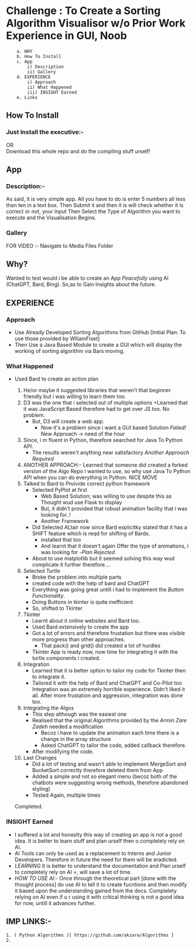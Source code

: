 # Challenge : To Create a Sorting Algorithm Visualisor w/o Prior Work Experience in GUI, Noob


```SECTION:-
    a. WHY
    b. How To Install
    c. App 
        i) Description
        ii) Gallery
    d. EXPERIENCE
        i) Approach
        ii) What Happened
        iii) INSIGHT Earned
    e. Links
```
## How To Install

### Just Install the executive:-
OR    
 Download this whole repo and do the compiling stuff urself!

## App

### Description:-
As said, it is very simple app. All you have to do is enter 5 numbers all less than ten in a text box.
Then Submit it and then it is will check whether it is correct or not, your input
Then Select the Type of Algorithm you want to execute and the Visualisation Begins.

### Gallery
 FOR VIDEO :- Navigate to Media Files Folder    

## Why?
Wanted to test would i be able to create an App *Peacefully* using AI (ChatGPT, Bard, Bing). So,as to Gain Insights about the future.

## EXPERIENCE

### Approach
* Use Already Developed Sorting Algorithms from GitHub [Initial Plan: To use those provided by WlliamFiset]
* Then Use a Java Based Module to create a GUI which will display the working of sorting algorithm via Bars moving.

### What Happened
* Used Bard to create an action plan
    1. He/or maybe it suggested libraries that weren't that beginner friendly but i was willing to learn them too.
    2. D3 was the one that i selected out of multiple options
        +Learned that it was JavaScript Based therefore had to get over JS too. No problem. 
        + But, D3 will create a web app.
            - Now it's a problem since i want a GUI based Solution
       _Failed!_ New Approach -> need of the hour
    3. Since, i m fluent in Python, therefore searched for Java To Python API.
        + The results weren't anything near satisfactory
    _Another Approach Required_
    4. ANOTHER APPROACH:- Learned that someone did created a forked version of the Algo Repo i wanted to use, so why use Java To Python API when you can do everything in Python. NICE MOVE
    5. Talked to Bard to Proivide correct python framework
        + Selected PyPlot at first
            - Web Based Solution; was willing to use despite this as Thought wud use Flask to display
            - But, it didn't provided that robust animation facility that i was looking for..!
            - Another Framework
        + Did Selected ALtair now since Bard explicitky stated that it has a SHIFT feature which is reqd for shifting of Bards. 
            - installed that too
            - And learnt that it doesn't again Offer the type of animations, i was looking for
            -_Plan Rejected_
        + About to use matplotlib but it seemed solving this way wud complicate it further therefore....
    6. Selected Turtle
        + Broke the problem into multiple parts
        + created code with the help of bard and ChatGPT
        + Everything was going great untill i had to implement the _Button Functionality_. 
        + Doing Buttons in tkinter is quite inefficient
        + So, shifted to Tkinter
    7. Tkinter
        + Learnt about it online websites and Bard too.
        + Used Bard extensively to create the app
        + Got a lot of errors and therefore frustation but there was visible more progress than other approaches.
            - That pack() and grid() did created a lot of hurdles
        + Tkinter App is ready now, now time for integrating it with the turtle components i created.
    8. Integration
        + Learned that it is better option to tailor my code for Tkinter then to integrate it.
        + Tailored it with the help of Bard and ChatGPT and Co-Pilot too
        Integration was an extremely horrible experience. Didn't liked it all.
        After more frustation and aggression, integration was done too.
    9. Integrating the Algos
        + This step although was the easiest one
        + Realised that the original Algorithms provided by the *Armin Zare Zadeh* needed a modification
            - Becoz i have to update the animation each time there is a change in the array structure
            - Asked ChatGPT to tailor the code, added callback therefore.
        + After modifying the code.
    10. Last Changes
        + Did a lot of testing and wasn't able to implement MergeSort and BucketSort correctly therefore deleted them from App
        + Added a simple and not so elegant menu (becoz both of the chatbots were suggesting wrong methods, therefore abandoned styling)
        + Tested Again, multiple times

    Completed.


### INSIGHT Earned
* I suffered a lot and honeslty this way of creating an app is not a good idea. It is better to learn stuff and plan urself then o completely rely on AI.
* AI Tools can only be used as a replacement to Interns and Junior Developers. Therefore in future the need for them will be eradicted.
* _LEARNING_ It is better to understand the documentation and Plan urself to completely rely on AI =, will save a lot of time.
* _HOW TO USE AI_:- Once through the theoretical part [done with the thought process] do use AI to tell it to create fucntions and then modify it based upon the understanding gained from the docs. Complelety relying on AI even if u r using it with critical thinking is not a good idea for now, untill it advances further.



## IMP LINKS:-
    1. ( Python Algorithms )[ https://github.com/akzare/Algorithms ]
    2. 
